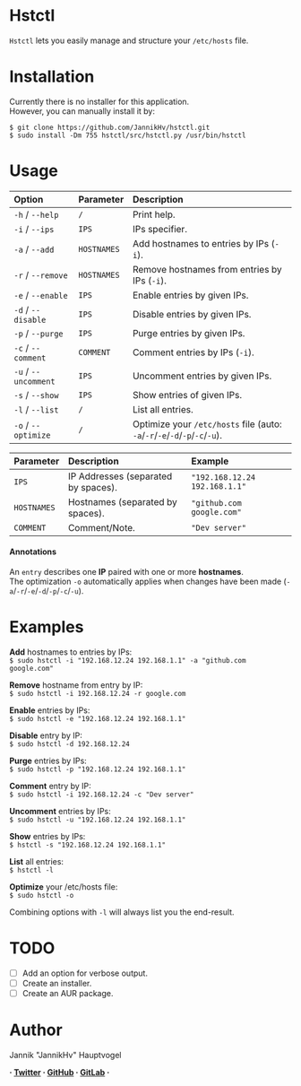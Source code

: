# Hstctl
`Hstctl` lets you easily manage and structure your `/etc/hosts` file.

# Installation
Currently there is no installer for this application.\
However, you can manually install it by:

`$ git clone https://github.com/JannikHv/hstctl.git`\
`$ sudo install -Dm 755 hstctl/src/hstctl.py /usr/bin/hstctl`

# Usage
| Option               | Parameter    | Description                                                                 |
|:---------------------|:-------------|:----------------------------------------------------------------------------|
| `-h` / `--help`      | `/`          | Print help.                                                                 |\
| `-i` / `--ips`       | `IPS`        | IPs specifier.                                                              |\
| `-a` / `--add`       | `HOSTNAMES`  | Add hostnames to entries by IPs (`-i`).                                     |\
| `-r` / `--remove`    | `HOSTNAMES`  | Remove hostnames from entries by IPs (`-i`).                                |\
| `-e` / `--enable`    | `IPS`        | Enable entries by given IPs.                                                |\
| `-d` / `--disable`   | `IPS`        | Disable entries by given IPs.                                               |\
| `-p` / `--purge`     | `IPS`        | Purge entries by given IPs.                                                 |\
| `-c` / `--comment`   | `COMMENT`    | Comment entries by IPs (`-i`).                                              |\
| `-u` / `--uncomment` | `IPS`        | Uncomment entries by given IPs.                                             |\
| `-s` / `--show`      | `IPS`        | Show entries of given IPs.                                                  |\
| `-l` / `--list`      | `/`          | List all entries.                                                           |\
| `-o` / `--optimize`  | `/`          | Optimize your `/etc/hosts` file (auto: `-a`/`-r`/`-e`/`-d`/`-p`/`-c`/`-u`). |

| Parameter   | Description                         | Example                       |
|:------------|:------------------------------------|:------------------------------|
| `IPS`       | IP Addresses (separated by spaces). | `"192.168.12.24 192.168.1.1"` |
| `HOSTNAMES` | Hostnames (separated by spaces).    | `"github.com google.com"`     |
| `COMMENT`   | Comment/Note.                       | `"Dev server"`                |

#### Annotations
An `entry` describes one **IP** paired with one or more **hostnames**.\
The optimization `-o` automatically applies when changes have been made (`-a`/`-r`/`-e`/`-d`/`-p`/`-c`/`-u`).

# Examples
**Add** hostnames to entries by IPs:\
`$ sudo hstctl -i "192.168.12.24 192.168.1.1" -a "github.com google.com"`

**Remove** hostname from entry by IP:\
`$ sudo hstctl -i 192.168.12.24 -r google.com`

**Enable** entries by IPs:\
`$ sudo hstctl -e "192.168.12.24 192.168.1.1"`

**Disable** entry by IP:\
`$ sudo hstctl -d 192.168.12.24`

**Purge** entries by IPs:\
`$ sudo hstctl -p "192.168.12.24 192.168.1.1"`

**Comment** entry by IP:\
`$ sudo hstctl -i 192.168.12.24 -c "Dev server"`

**Uncomment** entries by IPs:\
`$ sudo hstctl -u "192.168.12.24 192.168.1.1"`

**Show** entries by IPs:\
`$ hstctl -s "192.168.12.24 192.168.1.1"`

**List** all entries:\
`$ hstctl -l`

**Optimize** your /etc/hosts file:\
`$ sudo hstctl -o`

Combining options with `-l` will always list you the end-result.

# TODO
- [ ] Add an option for verbose output.
- [ ] Create an installer.
- [ ] Create an AUR package.

# Author
Jannik "JannikHv" Hauptvogel

**·
[Twitter](https://twitter.com/JannikHv) ·
[GitHub](https://github.com/JannikHv) ·
[GitLab](https://gitlab.com/JannikHv)
·**
